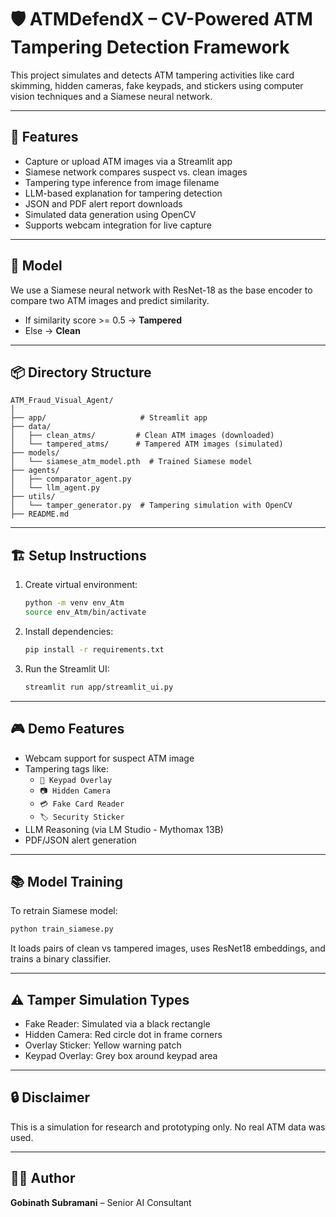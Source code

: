 # 🛡️ ATMDefendX – CV-Powered ATM Tampering Detection Framework

This project simulates and detects ATM tampering activities like card skimming, hidden cameras, fake keypads, and stickers using computer vision techniques and a Siamese neural network.

---

## 📌 Features

- Capture or upload ATM images via a Streamlit app
- Siamese network compares suspect vs. clean images
- Tampering type inference from image filename
- LLM-based explanation for tampering detection
- JSON and PDF alert report downloads
- Simulated data generation using OpenCV
- Supports webcam integration for live capture

---

## 🧠 Model

We use a Siamese neural network with ResNet-18 as the base encoder to compare two ATM images and predict similarity.

- If similarity score >= 0.5 → **Tampered**
- Else → **Clean**

---

## 📦 Directory Structure

```
ATM_Fraud_Visual_Agent/
│
├── app/                     # Streamlit app
├── data/
│   ├── clean_atms/         # Clean ATM images (downloaded)
│   └── tampered_atms/      # Tampered ATM images (simulated)
├── models/
│   └── siamese_atm_model.pth  # Trained Siamese model
├── agents/
│   ├── comparator_agent.py
│   └── llm_agent.py
├── utils/
│   └── tamper_generator.py  # Tampering simulation with OpenCV
├── README.md
```

---

## 🏗️ Setup Instructions

1. Create virtual environment:
    ```bash
    python -m venv env_Atm
    source env_Atm/bin/activate
    ```

2. Install dependencies:
    ```bash
    pip install -r requirements.txt
    ```

3. Run the Streamlit UI:
    ```bash
    streamlit run app/streamlit_ui.py
    ```

---

## 🎮 Demo Features

- Webcam support for suspect ATM image
- Tampering tags like:
  - `🔢 Keypad Overlay`
  - `📷 Hidden Camera`
  - `💳 Fake Card Reader`
  - `🏷️ Security Sticker`
- LLM Reasoning (via LM Studio - Mythomax 13B)
- PDF/JSON alert generation

---

## 📚 Model Training

To retrain Siamese model:
```bash
python train_siamese.py
```

It loads pairs of clean vs tampered images, uses ResNet18 embeddings, and trains a binary classifier.

---

## ⚠️ Tamper Simulation Types

- Fake Reader: Simulated via a black rectangle
- Hidden Camera: Red circle dot in frame corners
- Overlay Sticker: Yellow warning patch
- Keypad Overlay: Grey box around keypad area

---

## 🔒 Disclaimer

This is a simulation for research and prototyping only. No real ATM data was used.

---

## 👨‍💻 Author

**Gobinath Subramani** – Senior AI Consultant